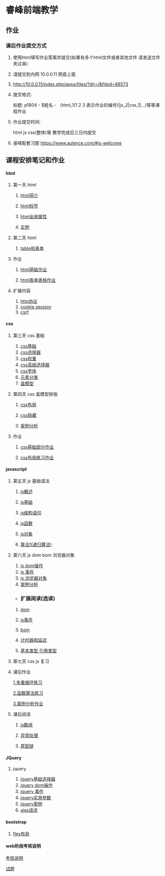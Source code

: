 # 睿峰前端教学


## 作业

###  课后作业提交方式

1. 使用html填写作业答案并提交(如果有多个html文件或者其他文件 请发送文件夹过来)

2. 请提交到内网 10.0.0.11 网盘上面

3. http://10.0.0.11/index.php/apps/files/?dir=/&fileid=88573

4. 提交格式:

    标题: p1804 - $姓名 - （html\_1(1 2 3 表示作业的编号)|js\_2|css\_1|...)等等课程作业

5. 作业提交时间:

     html js css(整体)等 教学完成后三日内提交

6. 睿峰配套习题 https://www.aulence.com/#js-welcome



## 课程安排笔记和作业

#### html

1. 第一天 html

    1. <a href="html/html_basic/html_baisc.md">html简介</a>

    2. <a href="html/html_basic/html_element.md">html标签</a>

    3. <a href="html/html_basic/html_global.md">html全局属性</a>

    4. <a href="html/html_basic/practice.md">实例</a>

2. 第二天 html

    1. <a href="html/forms_and_tables/forms_and_tables.md">table和表单</a>

3. 作业

    1. <a href="html/html_basic/homeworks.md">html基础作业<a>

    2. <a href="html/forms_and_tables/html_home_works.md">html表单表格作业</a>

4. 扩展内容

    1. <a href="html/extensions_http.md">http协议 </a>
    2. <a href="html/extension_cookiee_and_session.md">cookie session</a>
    3. <a href="html/extenstions_csrf.md">csrf</a>


#### css


1. 第三天 css 基础

    1. <a href="css/css_basic/css_basic.md">css基础</a>
    2. <a href="css/css_basic/css_selector.md">css选择器</a>
    3.  <a href="css/css_basic/css_weight.md">css权重</a>
    4. <a href="css/css_basic/css_high_order_selector.md">css高级选择器</a>
    5. <a href="css/css_basic/txt_and_font.md">css字体</a>
    6. <a href="css/css_basic/elements_kins.md">元素分类</a>
    7. <a href="css/css_layout/css_box.md">盒模型</a>


2. 第四天 css 盒模型排版

    1. <a href="css/css_layout/css_position.md">css布局</a>
    
    2. <a href="css/css_layout/css_hidden.md">css隐藏</a>
   
    3. <a href="css/css_cases/css_nav_cases.md">案例分析</a>



3. 作业

    1. <a href="css/css_basic/home_work.md">css基础部分作业</a>

    2. <a href="css/css_cases/homework.md">css布局练习作业</a>

#### javascript

1. 第五天 js 基础语法

	 1. <a href="js/js_basic/basic.md">js概述<a>
    1. <a href="js/js_basic/js_basic.md">js基础<a>

    
    2. <a href="js/js_basic/js_construction.md">js结构语句<a>
    
    
	
    3. <a href="js/js_arr_functions_obj/js_function.md">js函数<a>

    4. <a href="js/js_arr_functions_obj/js_obj.md">js对象<a>
    
    5. <a href="js/js_arr_functions_obj/recursion_algorithm.md">算法1(递归算法)<a>
    

2.  第六天 js dom bom 浏览器对象

    1. <a href="js/js_dom_bom/dom_operations.md">js dom操作<a>
    2. <a href="js/js_dom_bom/js_event_my.md">js 事件<a>
    3. <a href="js/js_dom_bom/js_bom_my.md">js 浏览器对象<a>
    5. <a href="js/js_cases_code/js_cases.md">案例分析<a>

    - ### 扩展阅读(选读)
    
    1. <a href="js/js_dom_bom/js_dom.md">dom<a>
    
    2. <a href="js/js_dom_bom/js_event.md">js事件<a>
    
    3. <a href="js/js_dom_bom/js_bom.md">bom<a>
    
    4. <a href="js/js_dom_bom/js_counter.md">计时器和延迟<a>
    5.  <a href="js/js_basic/js_kinds.md">基本类型 引用类型<a>


3. 第七天 css js 复习

4. 课后作业

    <a href="js/js_basic/js_basic_homework.md">1.多重循环练习<a>
    

    <a href="js/js_arr_functions_obj/js_function_homework.md">2.函数算法练习<a>
    
    <a href="js/js_cases_code/cases_homework.md">3.案例分析作业</a>
    
5. 课后阅读

	1. <a href="js/js_basic/js_arr.md">js数组<a>
	2. <a href="js/js_basic/js_execpiton.md">异常处理<a>

	3. <a href="js/js_arr_functions_obj/js_prototype.md">原型链<a>

#### JQuery

1. jquery

	1. <a href="jquery/jq_basic.md">jquery基础选择器<a>
	2. <a href="jquery/jq_dom.md">jquery dom操作<a>
	3. <a href="jquery/jq_event.md">jquery 事件<a>
	4. <a href="jquery/jquery_attr.md">jquery实用参数<a>
	5. <a href="jquery/cases.md">jquery案例<a>
	6. <a href="https://www.jianshu.com/p/4ce22e5ecb54">ajax请求</a>



#### bootstrap


1. <a href="css/css_layout/css_flex.md">flex布局</a>

#### web阶段考核说明


<a href="web_final_exam_brief.md">考核说明</a>

<a href="p1804_final_exam_questions.md">试题</a>





